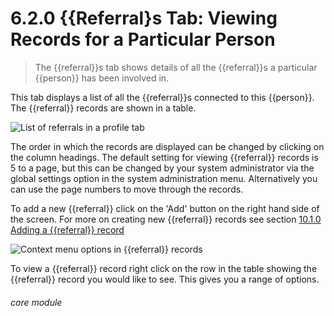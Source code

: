 # 6.2.0    {{Referral}s Tab: Viewing Records for a Particular Person

> The {{referral}}s tab shows details of all the {{referral}}s a particular {{person}} has been involved in. 

This tab displays a list of all the {{referral}}s connected to this {{person}}. The {{referral}} records are shown in a table. 

![List of referrals in a profile tab](182a.png)

The order in which the records are displayed can be changed by clicking on the column headings. The default setting for viewing {{referral}} records is 5 to a page, but this can be changed by your system administrator via the global settings option in the system administration menu. Alternatively you can use the page numbers to move through the records. 

To add a new {{referral}} click on the 'Add' button on the right hand side of the screen. For more on creating new {{referral}} records see section [10.1.0  Adding a {{referral}} record](/help/index/p/10.1.0) 

![Context menu options in {{referral}} records](182b.png)

To view a {{referral}} record right click on the row in the table showing the {{referral}} record you would like to see. This gives you a range of options. 


###### core module

